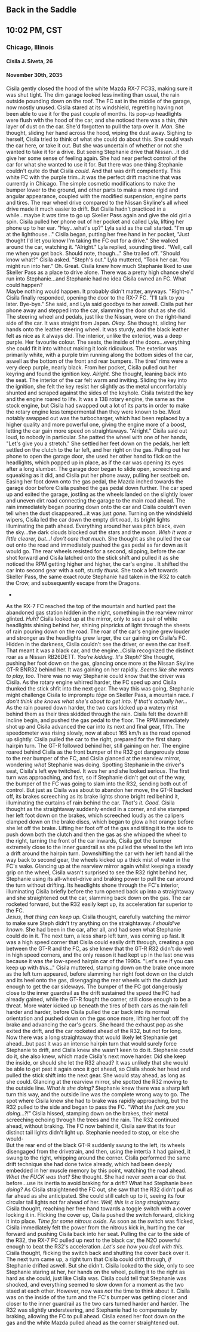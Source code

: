 ## Back in the Saddle
## 10:02 PM, CST
### Chicago, Illinois
#### Cisila J. Siveta, 26
#### November 30th, 2035

Cisila gently closed the hood of the white Mazda RX-7 FC3S, making sure it was shut tight. The dim garage looked less inviting than usual, the rain outside pounding down on the roof. The FC sat in the middle of the garage, now mostly unused. Cisila stared at its windshield, regretting having not been able to use it for the past couple of months. Its pop-up headlights were flush with the hood of the car, and she noticed there was a thin, *thin* layer of dust on the car. She'd forgotten to pull the tarp over it. *Man.* She thought, sliding her hand across the hood, wiping the dust away. Sighing to herself, Cisila tried to think of what she could do about this. She could wash the car here, or take it out. But she was uncertain of whether or not she wanted to take it for a drive. But seeing Stephanie drive that Nissan...it did give her some sense of feeling again. She had near perfect control of the car for what she wanted to use it for. But there was one thing Stephanie couldn't quite do that Cisila *could.* And that was drift competently. This white FC with the purple trim...it was the perfect drift machine that was currently in Chicago. The simple cosmetic modifications to make the bumper lower to the ground, and other parts to make a more rigid and angular appearance, coupled with the modified suspension, engine parts and tires. The rear wheel drive compared to the Nissan Skyline's all wheel drive made it much easier to drift. But Cisila hadn't practiced in a while...maybe it *was* time to go up Skeller Pass again and give the old girl a spin. Cisila pulled her phone out of her pocket and called Lyla, lifting her phone up to her ear. "Hey...what's up?" Lyla said as the call started. "I'm up at the lighthouse..." Cisila began, putting her free hand in her pocket, "Just thought I'd let you know I'm taking the FC out for a drive." She walked around the car, watching it. "Alright." Lyla replied, sounding tired. "Well, call me when you get back. Should note, though..." She trailed off. "Should know what?" Cisila asked. "Steph's out." Lyla muttered, "Took her car. You might run into her." Oh. Great. Cisila knew how much Stephanie liked to use Skeller Pass as a place to drive alone. There was a pretty high chance she'd run into Stephanie...and Stephanie had no idea Cisila owned an FC. What could happen? \
Maybe nothing would happen. It probably didn't matter, anyways. "Right-o." Cisila finally responded, opening the door to the RX-7 FC. "I'll talk to you later. Bye-bye." She said, and Lyla said goodbye to her aswell. Cisila put her phone away and stepped into the car, slamming the door shut as she did. The steering wheel and pedals, just like the Nissan, were on the right-hand side of the car. It was straight from Japan. *Okay.* She thought, sliding her hands onto the leather steering wheel. It was sturdy, and the black leather felt as nice as it always did. The interior, unlike the exterior, was a deep purple. Her favourite colour. The seats, the inside of the doors...everything she could fit it into without making it look ridiculous. The exterior was primarily white, with a purple trim running along the bottom sides of the car, aswell as the bottom of the front and rear bumpers. The tires' rims were a very deep purple, nearly black. From her pocket, Cisila pulled out her keyring and found the ignition key. *Alright.* She thought, leaning back into the seat. The interior of the car felt warm and inviting. Sliding the key into the ignition, she felt the key resist her slightly as the metal uncomfortably shunted and scraped against the sides of the keyhole. Cisila twisted the key and the engine roared to life. It was a 13B rotary engine, the same as the stock engine, but Cisila had swapped out a lot of its parts in order to make the rotary engine less tempermental than they were known to be. Most notably swapped out was the turbocharger, which had been replaced by a higher quality and more powerful one, giving the engine more of a boost, letting the car gain more speed on straightaways. "Alright." Cisila said out loud, to nobody in particular. She patted the wheel with one of her hands, "Let's give you a stretch." She settled her feet down on the pedals, her left settled on the clutch to the far left, and her right on the gas. Pulling out her phone to open the garage door, she used her other hand to flick on the headlights, which popped up in place, as if the car was opening its eyes after a long slumber. The garage door began to slide open, screeching and squeaking as it did, and Cisila put her phone away, pulling her seatbelt on. Easing her foot down onto the gas pedal, the Mazda inched towards the garage door before Cisila pushed the gas pedal down further. The car sped up and exited the garage, jostling as the wheels landed on the slightly lower and uneven dirt road connecting the garage to the main road ahead. The rain immediately began pouring down onto the car and Cisila couldn't even tell when the dust disappeared...it was just *gone.* Turning on the windshield wipers, Cisila led the car down the empty dirt road, its bright lights illuminating the path ahead. Everything around her was pitch black, even the sky...the dark clouds blocked out the stars and the moon. *Wish it was a little clearer, but...I don't care that much.* She thought as she pulled the car out onto the road and immediately pushed the gas pedal as far down as it would go. The rear wheels resisted for a second, slipping, before the car shot forward and Cisila latched onto the stick shift and pulled it as she noticed the RPM getting higher and higher, the car's engine . It shifted the car into second gear with a soft, sturdy *thunk.* She took a left towards Skeller Pass, the same exact route Stephanie had taken in the R32 to catch the Crow, and subsequently escape from the Dragons. 

-

As the RX-7 FC reached the top of the mountain and hurtled past the abandoned gas station hidden in the night, something in the rearview mirror glinted. *Huh?* Cisila looked up at the mirror, only to see a pair of white headlights shining behind her, shining pinpricks of light through the sheets of rain pouring down on the road. The roar of the car's engine grew louder and stronger as the headlights grew larger, the car gaining on Cisila's FC. Hidden in the darkness, Cisila couldn't see the driver, or even the car itself. That meant it was a black car, and the engine...Cisila recognized the distinct roar as a Nissan RB26DETT. *You're kidding. It's Steph?* She thought, pushing her foot down on the gas, glancing once more at the Nissan Skyline GT-R BNR32 behind her. It was gaining on her rapidly. *Seems like she wants to play, too.* There was no way Stephanie could know that the driver was Cisila. As the rotary engine whirred harder, the FC sped up and Cisila thunked the stick shfit into the next gear. The way this was going, Stephanie might challenge Cisila to impromptu *tōge* on Skeller Pass, a mountain race. *I don't think she knows what she's about to get into. If that's actually her...* As the rain poured down harder, the two cars kicked up a watery mist behind them as their tires skidded through the rain. Cisila felt the downhill incline begin, and pushed the gas pedal to the floor. The RPM immediately shot up and Cisila advanced the car into its next and final gear, fifth. The speedometer was rising slowly, now at about 165 km/h as the road opened up slightly. Cisila pulled the car to the right, prepared for the first sharp hairpin turn. The GT-R followed behind her, still gaining on her. The engine roared behind Cisila as the front bumper of the R32 got dangerously close to the rear bumper of the FC, and Cisila glanced at the rearview mirror, wondering *what* Stephanie was doing. Spotting Stephanie in the driver's seat, Cisila's left eye twitched. It *was* her and she looked serious. The first turn was approaching, and fast, so if Stephanie didn't get out of the way, the bumper of the FC was going to slam into the R32, sending both out of control. But just as Cisila was about to abandon her move, the GT-R backed off, its brakes screeching as its brake lights shone bright red behind it, illuminating the curtains of rain behind the car. *That's it. Good.* Cisila thought as the straightaway suddenly ended in a corner, and she stamped her left foot down on the brakes, which screeched loudly as the calipers clamped down on the brake discs, which began to glow a hot orange before she let off the brake. Lifting her foot off of the gas and tilting it to the side to push down both the clutch and then the gas as she whipped the wheel to the right, turning the front of the car inwards, Cisila got the bumper extremely close to the inner guardrail as she pulled the wheel to the left into a drift around the hairpin turn. Downshifting the car with her left hand all the way back to second gear, the wheels kicked up a thick mist of water in the FC's wake. Glancing up at the rearview mirror again whilst keeping a steady grip on the wheel, Cisila wasn't surprised to see the R32 right behind her, Stephanie using its all-wheel-drive and braking power to pull the car around the turn without drifting. Its headlights shone through the FC's interior, illuminating Cisila briefly before the turn opened back up into a straightaway and she straightened out the car, slamming back down on the gas. The car rocketed forward, but the R32 easily kept up, its acceleration far superior to the FC. \
*Jesus, that thing can keep up.* Cisila thought, carefully watching the mirror to make sure Steph didn't try anything on the straightaway. *I should've known.* She had been in the car, after all, and had seen what Stephanie could do in it. The next turn, a less sharp left turn, was coming up fast. It was a high speed corner that Cisila could easily drift through, creating a gap between the GT-R and the FC, as she knew that the GT-R R32 didn't do well in high speed corners, and the only reason it had kept up in the last one was because it was *the* low-speed hairpin car of the 1990s. "Let's see if you can keep up with *this*..." Cisila muttered, stamping down on the brake once more as the left turn appeared, before slamming her right foot down on the clutch and its heel onto the gas, disengaging the rear wheels with the clutch just enough to get the car sideways. The bumper of the FC got dangerously close to the inner guardrail as the drift sustained the speed the FC had already gained, while the GT-R fought the corner, still close enough to be a threat. More water kicked up beneath the tires of both cars as the rain fell harder and harder, before Cisila pulled the car back into its normal orientation and pushed down on the gas once more, lifting her foot off the brake and advancing the car's gears. She heard the exhaust pop as she exited the drift, and the car rocketed ahead of the R32, but not for long. Now there was a long straightaway that would likely let Stephanie get ahead...but past it was an intense hairpin turn that would surely force Stephanie to drift, and Cisila knew she wasn't keen to do it. Stephanie *could* do it, she also knew, which made Cisila's next move harder. Did she keep the inside, or should she let the R32 ahead? It was unlikely that she would be able to get past it again once it got ahead, so Cisila shook her head and pulled the stick shift into the next gear. She would stay ahead, as long as she could. Glancing at the rearview mirror, she spotted the R32 moving to the outside line. *What is she doing?* Stephanie knew there was a sharp left turn this way, and the outside line was the complete wrong way to go. The spot where Cisila knew she had to brake was rapidly approaching, but the R32 pulled to the side and began to pass the FC. *"What the fuck are you doing...?!"* Cisila hissed, stamping down on the brakes, their metal screeching echoing through the trees and the rain. The R32 continued ahead, without braking. The FC now behind it, Cisila saw that its four distinct tail lights didn't light up. Stephanie needed to stop, or else she would- \
But the rear end of the black GT-R suddenly swung to the left, its wheels disengaged from the drivetrain, and then, using the intertia it had gained, it swung to the right, whipping around the corner. Cisila performed the same drift technique she had done twice already, which had been deeply embedded in her muscle memory by this point, watching the road ahead. *What the FUCK was that?* She thought. She had never *seen* a car do that before...use its inertia to avoid braking for a drift? What had Stephanie been *doing?* As Cisila straightened the FC out, she saw that the R32 didn't pull as far ahead as she anticipated. She could still catch up to it, seeing its four circular tail lights not far ahead of her. *Well, this is a long straightaway.* Cisila thought, reaching her free hand towards a toggle switch with a cover locking it in. Flicking the cover up, Cisila pushed the switch forward, clicking it into place. *Time for some nitrous oxide.* As soon as the switch was flicked, Cisila immediately felt the power from the nitrous kick in, hurtling the car forward and pushing Cisila back into her seat. Pulling the car to the side of the R32, the RX-7 FC pulled up next to the black car, the N2O powerful enough to beat the R32's acceleration. *Let's see how you deal with this.* Cisila thought, flicking the switch back and shutting the cover back over it. The next turn came up, a right turn that Cisila could drift through, *if* Stephanie drifted aswell. But she didn't. Cisila looked to the side, only to see Stephanie staring at her, her hands on the wheel, pulling it to the right as hard as she could, just like Cisila was. Cisila could tell that Stephanie was shocked, and everything seemed to slow down for a moment as the two staed at each other. However, now was *not* the time to think about it. Cisila was on the inside of the turn and the FC's bumper was getting closer and closer to the inner guardrail as the two cars turned harder and harder. The R32 was slightly understeering, and Stephanie had to compensate by braking, allowing the FC to pull ahead. Cisila eased her foot down on the gas and the white Mazda pulled ahead as the corner straightened out. 
